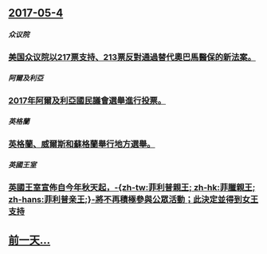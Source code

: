 ## [2017-05-4](/zh/news/2017/05/4/index.md)

##### 众议院
### [ 美国众议院以217票支持、213票反對通過替代奧巴馬醫保的新法案。 ](/zh/news/2017/05/4/美国众议院以217票支持-213票反對通過替代奧巴馬醫保的新法案.md)
##### 阿爾及利亞
### [ 2017年阿爾及利亞國民議會選舉進行投票。 ](/zh/news/2017/05/4/2017年阿爾及利亞國民議會選舉進行投票.md)
##### 英格蘭
### [ 英格蘭、威爾斯和蘇格蘭舉行地方選舉。 ](/zh/news/2017/05/4/英格蘭-威爾斯和蘇格蘭舉行地方選舉.md)
##### 英國王室
### [ 英國王室宣佈自今年秋天起，-{zh-tw:菲利普親王; zh-hk:菲臘親王; zh-hans:菲利普亲王;}-將不再積極參與公眾活動；此決定並得到女王支持](/zh/news/2017/05/4/英國王室宣佈自今年秋天起-zh-tw-菲利普親王-zh-hk-菲臘親王-zh-hans-菲利普亲王-將不再.md)
## [前一天...](/zh/news/2017/05/3/index.md)

